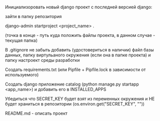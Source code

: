 Инициализоровать новый django проект с последней версией django:

зайти в папку репозитория

django-admin startproject <project_name> .

(точка в конце - путь куда положить файлы проекта, в данном случае - текущая папка)


В .gitignore не забыть добавить (удостовериться в наличии) файл базы данных, папку виртульаного окружения (если она в папке проекта) и папку настроект среды разработки


Создать requirements.txt (или Pipfile + Pipfile.lock в зависимости от используемого)


Создать django приложение catalog (python manage.py startapp <app_name>) и добавить его в INSTALLED_APPS


Убедиться что SECRET_KEY будет взят из переменных окружения и НЕ будет храниться в репозитории (os.environ.get("SECRET_KEY", "<def value>"))


README.md - описать проект

